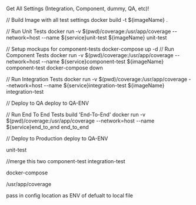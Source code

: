 Get All Settings (Integration, Component, dummy, QA, etc)!

// Build Image with all test settings
docker build -t ${imageName} .

// Run Unit Tests
docker run -v $(pwd)/coverage:/usr/app/coverage --network=host --name ${service}unit-test ${imageName} unit-test

// Setup mockups for component-tests
docker-compose up -d
// Run Component Tests
docker run -v $(pwd)/coverage:/usr/app/coverage --network=host --name ${service}component-test ${imageName} component-test
docker-compose down

// Run Integration Tests
docker run -v $(pwd)/coverage:/usr/app/coverage --network=host --name ${service}integration-test ${imageName} integration-test

// Deploy to QA
deploy to QA-ENV

// Run End To End Tests
build 'End-To-End'
docker run -v $(pwd)/coverage:/usr/app/coverage --network=host --name ${service}end_to_end end_to_end

// Deploy to Production
deploy to QA-ENV


unit-test

//merge this two
component-test
integration-test

docker-compose

/usr/app/coverage


pass in config location as ENV of defualt to local file